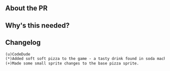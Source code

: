 <!-- The text between the arrows are comments - they will not be visible on your PR. -->
<!-- To automatically tag this PR, add the uppercase label(s) surrounded by brackets below, for example: [LABEL] -->

## About the PR <!-- Describe the Pull Request here. What does it change? What other things could this impact? -->



## Why's this needed? <!-- Describe why you think this should be added to the game. -->



## Changelog
<!-- If necessary, put your changelog entry below. Otherwise, please delete it.
Use however you want to be credited in the changelog in place of CodeDude.
Use (*) for major changes and (+) for minor changes. For example: -->

```changelog
(u)CodeDude
(*)Added soft soft pizza to the game - a tasty drink found in soda machines!
(+)Made some small sprite changes to the base pizza sprite.
```
